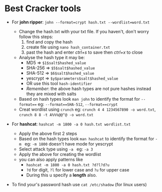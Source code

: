 # Best Cracker tools
 * For **john ripper**:
        `john --format=crypt hash.txt --wordlist=word.txt`
    * Change the hash.txt with your txt file. If you haven't, don't worry follow this steps:
        1. find and copy the hash
        2. create file using `nano hash_container.txt`
        3. past the hash and enter *ctrl+s* to save then *ctrl+x* to close
    * Analyse the hash type it may be:
        * MD5 => `$1$salt$hashed_value`
        * SHA-256 => `$5$salt$hashed_value`
        * SHA-512 => `$6$salt$hashed_value`
        * yescrypt => `$y$parameters$salt$hashed_value`
        * OR use this tool `hash-identifier`
        * *Remember*: the above hash types are not pure hashes instead they are mixed with salts
    * Based on hash types look `man john` to identify the format for `--format==`
        eg: `--format==SHA-512`, `--format==crypt`
    * Creat wordlist using `crunch`
        eg: `crunch 4 4 1234567890 -o word.txt`,
            `crunch 8 8 -t A%%%@@^@ -o word.txt`

      
* For **hashcat**:
        `hashcat -m 1800 -a 0 hash.txt wordlist.txt`
    * Apply the above first 2 steps
    * Based on the hash types look `man hashcat` to identify the format for `-m `
        eg: `-m 1800` doesn't have mode for yescrypt
    * Select attack type using `-a `
        eg: `-a 3`
    * Apply the above for creating the wordlist
    * you can also apply patterns like 
       - `hashcat -m 1800 -a 0 hash.txt ?d?l?d?u`
       - `?d` for digit, `?l` for lower case and `?u` for upper case
       - During this u specify a **length** also.
* To find your's password hash use `cat /etc/shadow` (for linux users) 
